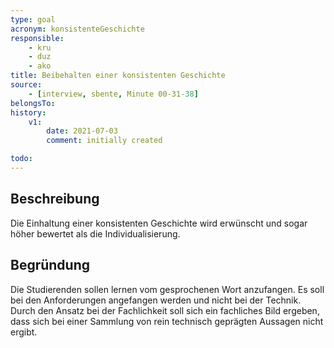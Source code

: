 ```yaml
---
type: goal
acronym: konsistenteGeschichte
responsible: 
    - kru
    - duz
    - ako
title: Beibehalten einer konsistenten Geschichte
source:
    - [interview, sbente, Minute 00-31-38]
belongsTo:
history:
    v1:
        date: 2021-07-03
        comment: initially created

todo: 
---
```


## Beschreibung

Die Einhaltung einer konsistenten Geschichte wird erwünscht und sogar höher bewertet als die Individualisierung.

## Begründung

Die Studierenden sollen lernen vom gesprochenen Wort anzufangen. Es soll bei den Anforderungen angefangen werden und nicht bei der Technik. Durch den Ansatz bei der Fachlichkeit soll sich ein fachliches Bild ergeben, dass sich bei einer Sammlung von rein technisch geprägten Aussagen nicht ergibt.
